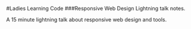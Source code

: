 #Ladies Learning Code
###Responsive Web Design Lightning talk notes.

A 15 minute lightning talk about responsive web design and tools.


